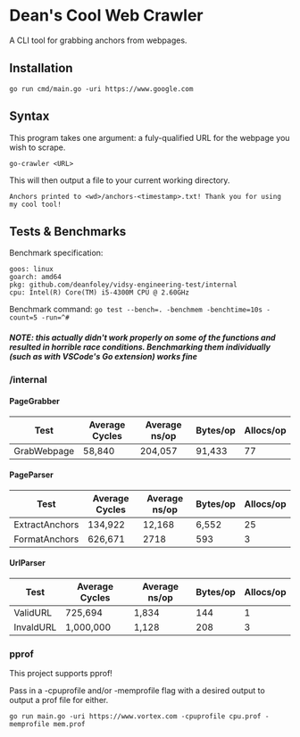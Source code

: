 # Dean's Cool Web Crawler

A CLI tool for grabbing anchors from webpages.

## Installation

`go run cmd/main.go -uri https://www.google.com`

## Syntax

This program takes one argument: a fuly-qualified URL for the webpage you wish to scrape.

`go-crawler <URL>`

This will then output a file to your current working directory.

`Anchors printed to <wd>/anchors-<timestamp>.txt! Thank you for using my cool tool!`

## Tests & Benchmarks

Benchmark specification:
```
goos: linux
goarch: amd64
pkg: github.com/deanfoley/vidsy-engineering-test/internal
cpu: Intel(R) Core(TM) i5-4300M CPU @ 2.60GHz
```

Benchmark command:
`go test --bench=. -benchmem -benchtime=10s -count=5 -run=^#`

##### NOTE: this actually didn't work properly on some of the functions and resulted in horrible race conditions. Benchmarking them individually (such as with VSCode's Go extension) works fine

### /internal

#### PageGrabber

| Test | Average Cycles | Average ns/op | Bytes/op | Allocs/op |
|---|---|---|---|---|
| GrabWebpage | 58,840 | 204,057 | 91,433 | 77 |

#### PageParser

| Test | Average Cycles | Average ns/op | Bytes/op | Allocs/op |
|---|---|---|---|---|
| ExtractAnchors | 134,922 | 12,168 | 6,552 | 25 |
| FormatAnchors | 626,671 | 2718 | 593 | 3 |

#### UrlParser

| Test | Average Cycles | Average ns/op | Bytes/op | Allocs/op |
|---|---|---|---|---|
| ValidURL | 725,694 | 1,834 | 144 | 1 |
| InvaldURL | 1,000,000 | 1,128 | 208 | 3 |

### pprof

This project supports pprof!

Pass in a -cpuprofile and/or -memprofile flag with a desired output to output a prof file for either.

`go run main.go -uri https://www.vortex.com -cpuprofile cpu.prof -memprofile mem.prof`